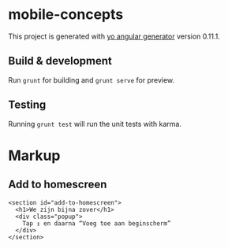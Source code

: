 # mobile-concepts

This project is generated with [yo angular generator](https://github.com/yeoman/generator-angular)
version 0.11.1.

## Build & development

Run `grunt` for building and `grunt serve` for preview.

## Testing

Running `grunt test` will run the unit tests with karma.

# Markup

## Add to homescreen

```
<section id="add-to-homescreen">
  <h1>We zijn bijna zover</h1>
  <div class="popup">
    Tap ↥ en daarna “Voeg toe aan beginscherm”
  </div>
</section>
```
